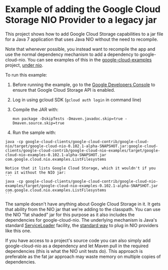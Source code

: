 Example of adding the Google Cloud Storage NIO Provider to a legacy jar
=======================================================================

This project shows how to add Google Cloud Storage capabilities to a jar file for a Java 7
application that uses Java NIO without the need to recompile.

Note that whenever possible, you instead want to recompile the app and use the normal
dependency mechanism to add a dependency to google-cloud-nio. You can see examples of
this in the [google-cloud-examples](../../../google-cloud-examples) project,
[under nio](../../../google-cloud-examples/src/main/java/com/google/cloud/examples/nio).

To run this example:

1. Before running the example, go to the [Google Developers Console][developers-console] to ensure that Google Cloud Storage API is enabled.

2. Log in using gcloud SDK (`gcloud auth login` in command line)

3. Compile the JAR with:
    ```
    mvn package -DskipTests -Dmaven.javadoc.skip=true -Dmaven.source.skip=true
    ```

4.    Run the sample with:

[//]: # ({x-version-update-start:google-cloud-nio:current})
    ```
    java -cp google-cloud-clients/google-cloud-contrib/google-cloud-nio/target/google-cloud-nio-0.102.1-alpha-SNAPSHOT.jar:google-cloud-clients/google-cloud-contrib/google-cloud-nio-examples/target/google-cloud-nio-examples-0.102.1-alpha-SNAPSHOT.jar com.google.cloud.nio.examples.ListFilesystems
    ```

    Notice that it lists Google Cloud Storage, which it wouldn't if you ran it without the NIO jar:
    ```
    java -cp google-cloud-clients/google-cloud-contrib/google-cloud-nio-examples/target/google-cloud-nio-examples-0.102.1-alpha-SNAPSHOT.jar com.google.cloud.nio.examples.ListFilesystems
    ```
[//]: # ({x-version-update-end})

The sample doesn't have anything about Google Cloud Storage in it. It gets that ability from the NIO
jar that we're adding to the classpath. You can use the NIO "fat shaded" jar for this purpose as it
also includes the dependencies for google-cloud-nio.
The underlying mechanism is Java's standard [ServiceLoader](https://docs.oracle.com/javase/7/docs/api/java/util/ServiceLoader.html)
facility, the [standard way](http://docs.oracle.com/javase/7/docs/technotes/guides/io/fsp/filesystemprovider.html) to plug in NIO providers like this one.

If you have access to a project's source code you can also simply add google-cloud-nio as
a dependency and let Maven pull in the required dependencies (this is what the NIO unit tests do).
This approach is preferable as the fat jar approach may waste memory on multiple copies of
dependencies.

[developers-console]:https://console.developers.google.com/
